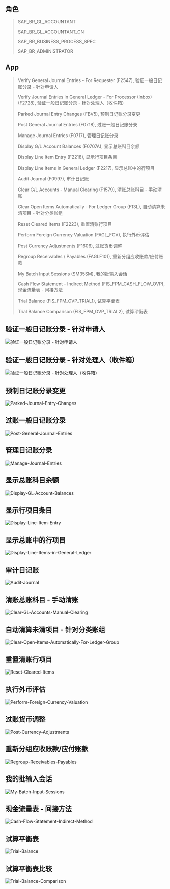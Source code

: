 ## 角色
> SAP_BR_GL_ACCOUNTANT
>
> SAP_BR_GL_ACCOUNTANT_CN
>
> SAP_BR_BUSINESS_PROCESS_SPEC
>
> SAP_BR_ADMINISTRATOR
## App
> Verify General Journal Entries - For Requester (F2547), 验证一般日记账分录 - 针对申请人
>
> Verify Journal Entries in General Ledger - For Processor (Inbox) (F2728), 验证一般日记账分录 - 针对处理人（收件箱）
>
> Parked Journal Entry Changes (FBV5), 预制日记账分录变更
>
> Post General Journal Entries (F0718), 过账一般日记账分录
>
> Manage Journal Entries (F0717), 管理日记账分录
>
> Display G/L Account Balances (F0707A), 显示总账科目余额
>
> Display Line Item Entry (F2218), 显示行项目条目
>
> Display Line Items in General Ledger (F2217), 显示总账中的行项目
>
> Audit Journal (F0997), 审计日记账
>
> Clear G/L Accounts - Manual Clearing (F1579), 清账总账科目 - 手动清账
>
> Clear Open Items Automatically - For Ledger Group (F13L), 自动清算未清项目 - 针对分类账组
>
> Reset Cleared Items (F2223), 重置清账行项目
>
> Perform Foreign Currency Valuation (FAGL_FCV), 执行外币评估
>
> Post Currency Adjustments (F1606), 过账货币调整
>
> Regroup Receivables / Payables (FAGLF101), 重新分组应收账款/应付账款
>
> My Batch Input Sessions (SM35SM), 我的批输入会话
>
> Cash Flow Statement - Indirect Method (FIS_FPM_CASH_FLOW_OVP), 现金流量表 - 间接方法
>
> Trial Balance (FIS_FPM_OVP_TRIAL1), 试算平衡表
>
> Trial Balance Comparison (FIS_FPM_OVP_TRIAL2), 试算平衡表
## 验证一般日记账分录 - 针对申请人

![验证一般日记账分录 - 针对申请人](./img/Verify-General-Journal-Entries-For-Requester.png "验证一般日记账分录 - 针对申请人")

## 验证一般日记账分录 - 针对处理人（收件箱）

![验证一般日记账分录 - 针对处理人（收件箱）](./img/Verify-Journal-Entries-in-General-Ledger-For-Processor.png "验证一般日记账分录 - 针对处理人（收件箱）")

## 预制日记账分录变更

![Parked-Journal-Entry-Changes](./img/Parked-Journal-Entry-Changes.png "预制日记账分录变更")

## 过账一般日记账分录

![Post-General-Journal-Entries](./img/Post-General-Journal-Entries.png "过账一般日记账分录")

## 管理日记账分录

![Manage-Journal-Entries](./img/Manage-Journal-Entries.png "管理日记账分录")

## 显示总账科目余额

![Display-GL-Account-Balances](./img/Display-GL-Account-Balances.png "显示总账科目余额")

## 显示行项目条目

![Display-Line-Item-Entry](./img/Display-Line-Item-Entry.png "显示行项目条目")

## 显示总账中的行项目

![Display-Line-Items-in-General-Ledger](./img/Display-Line-Items-in-General-Ledger.png "显示总账中的行项目")

## 审计日记账

![Audit-Journal](./img/Audit-Journal.png "审计日记账")

## 清账总账科目 - 手动清账

![Clear-GL-Accounts-Manual-Clearing](./img/Clear-GL-Accounts-Manual-Clearing.png "清账总账科目 - 手动清账")

## 自动清算未清项目 - 针对分类账组

![Clear-Open-Items-Automatically-For-Ledger-Group](./img/Clear-Open-Items-Automatically-For-Ledger-Group.png "自动清算未清项目 - 针对分类账组")

## 重置清账行项目

![Reset-Cleared-Items](./img/Reset-Cleared-Items.png "重置清账行项目")

## 执行外币评估

![Perform-Foreign-Currency-Valuation](./img/Perform-Foreign-Currency-Valuation.png "执行外币评估")

## 过账货币调整

![Post-Currency-Adjustments](./img/Post-Currency-Adjustments.png "过账货币调整")

## 重新分组应收账款/应付账款

![Regroup-Receivables-Payables](./img/Regroup-Receivables-Payables.png "重新分组应收账款/应付账款")

## 我的批输入会话

![My-Batch-Input-Sessions](./img/My-Batch-Input-Sessions.png "我的批输入会话")

## 现金流量表 - 间接方法

![Cash-Flow-Statement-Indirect-Method](./img/Cash-Flow-Statement-Indirect-Method.png "现金流量表 - 间接方法")

## 试算平衡表

![Trial-Balance](./img/Trial-Balance.png "试算平衡表")

## 试算平衡表比较

![Trial-Balance-Comparison](./img/Trial-Balance-Comparison.png "试算平衡表比较")
